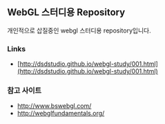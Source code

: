 ## WebGL 스터디용 Repository

개인적으로 삽질중인 webgl 스터디용 repository입니다. 

### Links

- [http://dsdstudio.github.io/webgl-study/001.html](http://dsdstudio.github.io/webgl-study/001.html)

### 참고 사이트 
- http://www.bswebgl.com/
- http://webglfundamentals.org/
